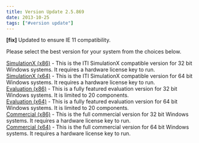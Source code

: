 ```yaml
---
title: Version Update 2.5.869
date: 2013-10-25
tags: ["#version update"]
---
```

**[fix]** Updated to ensure IE 11 compatibility.  

<!--more-->
Please select the best version for your system from the choices below.

[SimulationX (x86)](/downloads/SimX_HiP-HOPS_x86_v2.5.869.zip) - This is the ITI SimulationX compatible version for 32 bit Windows systems. It requires a hardware license key to run.  
[SimulationX (x64)](/downloads/SimX_HiP-HOPS_x64_v2.5.869.zip) - This is the ITI SimulationX compatible version for 64 bit Windows systems. It requires a hardware license key to run.  
[Evaluation (x86)](/downloads/HIP-HOPS_Evaluation_(x86)_v2.5.869_setup.exe)	- This is a fully featured evaluation version for 32 bit Windows systems. It is limited to 20 components.  
[Evaluation (x64)](/downloads/HIP-HOPS_Evaluation_(x64)_v2.5.869_setup.exe)	- This is a fully featured evaluation version for 64 bit Windows systems. It is limited to 20 components.  
[Commercial (x86)](/downloads/HIP-HOPS_Commercial_(x86)_v2.5.869_setup.exe)	- This is the full commercial version for 32 bit Windows systems. It requires a hardware license key to run.  
[Commercial (x64)](/downloads/HIP-HOPS_Commercial_(x64)_v2.5.869_setup.exe)	- This is the full commercial version for 64 bit Windows systems. It requires a hardware license key to run.  

  
  
  
  
  
